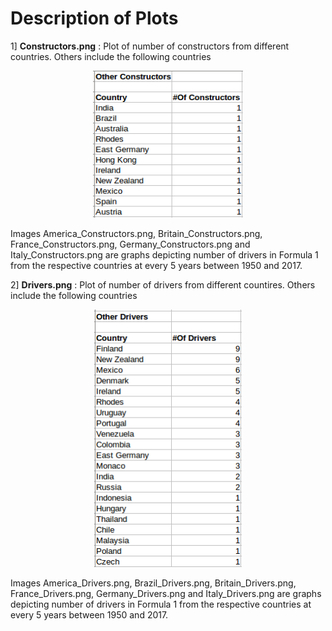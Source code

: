# Description of Plots 

1] **Constructors.png** : Plot of number of constructors from different countries.
Others include the following countries
<p align="center">
 <img width="240" height="235" src="https://github.com/BornInWater/Formula-One-Stats/blob/master/Plots/Other_Constructors.png">         
 </p>
 
 Images America_Constructors.png, Britain_Constructors.png, France_Constructors.png, Germany_Constructors.png and   Italy_Constructors.png are graphs depicting number of drivers in Formula 1 from the respective countries at every 5 years between 1950 and 2017.

2] **Drivers.png** : Plot of number of drivers from different countires.
Others include the following countries
<p align="center">
 <img height="412" width="236" src="https://github.com/BornInWater/Formula-One-Stats/blob/master/Plots/Other_Drivers.png"
      </p>
 
 Images America_Drivers.png, Brazil_Drivers.png, Britain_Drivers.png, France_Drivers.png, Germany_Drivers.png and Italy_Drivers.png are graphs depicting number of drivers in Formula 1 from the respective countries at every 5 years between 1950 and 2017.

 
